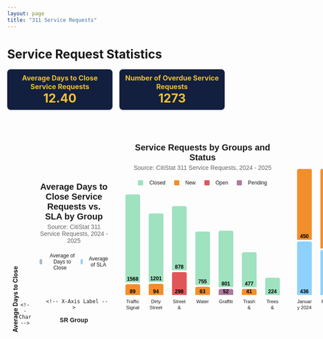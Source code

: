 ```yaml
---
layout: page
title: "311 Service Requests"
---
```


# Service Request Statistics

<b></b>
<b></b>

<!-- Stat Boxes -->
<div style="display: flex; gap: 16px; justify-content: center; align-items: stretch;">
  <div style="background-color: #121f3f; padding: 10px; border-radius: 8px; width: 250px; text-align: center; box-shadow: 0 2px 4px rgba(0,0,0,0.1);">
    <div style="color: #f1c232; font-weight: bold; font-size: 16px;">Average Days to Close Service Requests</div>
    <div style="color: #f1c232; font-weight: bold; font-size: 28px;">12.40</div>
  </div>
  <div style="background-color: #121f3f; padding: 10px; border-radius: 8px; width: 250px; text-align: center; box-shadow: 0 2px 4px rgba(0,0,0,0.1);">
    <div style="color: #f1c232; font-weight: bold; font-size: 16px;">Number of Overdue Service Requests</div>
    <div style="color: #f1c232; font-weight: bold; font-size: 28px;">1273</div>
  </div>
</div>

<style>
/* General Layout */
.bar-chart {
  max-width: 900px;
  margin: 0 auto; /* centers the chart horizontally */
  padding: 20px;
  font-family: sans-serif;
  text-align: center;
}
.chart-title {
  text-align: center;
  font-size: 20px;
  font-weight: bold;
  margin-bottom: 4px;
}
.chart-subtitle {
  text-align: center;
  font-size: 14px;
  color: #666;
  margin-bottom: 20px;
}
.chart-legend {
  display: flex;
  justify-content: center;
  align-items: center;
  font-size: 12px;
  margin-bottom: 20px;
  gap: 10px;
}
.chart-legend span {
  display: inline-block;
  width: 12px;
  height: 12px;
  border-radius: 2px;
  margin-right: 4px;
}

/* Bar Area */
.bar-container {
  display: flex;
  align-items: flex-end;
  gap: 20px;
  overflow-x: auto;
  padding-bottom: 30px;
}
.bar-group {
  display: flex;
  flex-direction: column;
  align-items: center;
  gap: 4px;
}

/* Bar and Labels */
.bar {
  width: 30px;
  display: flex;
  align-items: flex-end;
  justify-content: center;
  font-size: 12px;
  font-weight: bold;
  color: #000;
  border-radius: 4px 4px 0 0;
  padding: 2px;
  line-height: 1;
}
.bar-name {
  margin-top: 4px;
  font-size: 11px;
  text-align: center;
  max-width: 60px;
  height: 28px;            /* FIXED HEIGHT */
  overflow: hidden;        /* Prevent overflow */
  line-height: 14px;
  word-break: break-word;
}

/* Bar Colors */
.close-bar { background-color: #abb8c3; }
.sla-bar { background-color: #8ed1fc; }
.closed { background-color: #9FE2BF; }
.new { background-color: #f28e2c; }
.open { background-color: #e15759; }
.pending { background-color: #b07aa1; }
</style>

<div style="max-width: 900px; margin: 0 auto; text-align: center;">
  <!-- Container with flex to align Y-axis label and chart side by side -->
  <div style="display: flex; align-items: flex-end;">

 <style>
  /* Bar Colors */
  .close-bar { background-color: #abb8c3; }
  .sla-bar { background-color: #8ed1fc; }
  .closed { background-color: #9FE2BF; }
  .new { background-color: #f28e2c; }
  .open { background-color: #e15759; }
  .pending { background-color: #b07aa1; }
</style>

<div style="max-width: 900px; margin: 0 auto;"> <!-- Removed text-align: center -->
  <div style="display: flex; align-items: flex-end;">
    <!-- Y-Axis Label -->
    <div style="writing-mode: vertical-rl; transform: rotate(180deg); text-align: center; padding-right: 10px; font-weight: bold; white-space: nowrap;">
      Average Days to Close
    </div>

    <!-- Chart -->
  <div class="bar-chart" style="flex-grow: 1;">
      <div class="chart-title">Average Days to Close Service Requests vs. SLA by Group</div>
      <div class="chart-subtitle">Source: CitiStat 311 Service Requests, 2024 - 2025</div>
      <div class="chart-legend">
        <span style="background-color: #abb8c3;"></span> Average of Days to Close &nbsp;&nbsp;
        <span style="background-color: #8ed1fc;"></span> Average of SLA
      </div>
      <div class="bar-container">
        <!-- Bar Groups -->
        <!-- (Your existing bar groups here) -->
      </div>

      <!-- X-Axis Label -->
  <div style="margin-top: 12px; font-weight: bold;">SR Group</div>
  </div>
  </div>
</div>
<!-- Chart 2: Service Requests by Group and Status -->
<div style="display: flex; justify-content: center;">
  <div class="bar-chart">
    <div class="chart-title">Service Requests by Groups and Status</div>
    <div class="chart-subtitle">Source: CitiStat 311 Service Requests, 2024 - 2025</div>
    <div class="chart-legend">
      <span style="background-color: #9FE2BF;"></span> Closed &nbsp;&nbsp;
      <span style="background-color: #f28e2c;"></span> New &nbsp;&nbsp;
      <span style="background-color: #e15759;"></span> Open &nbsp;&nbsp;
      <span style="background-color: #b07aa1;"></span> Pending
    </div>
    <div class="bar-container">
      <div class="bar-group">
        <div class="bar closed" style="height: 200px;">1568</div>
        <div class="bar new" style="height: 21px;">89</div>
        <div class="bar-name">Traffic Signals, Lights, Signs</div>
      </div>
      <div class="bar-group">
        <div class="bar closed" style="height: 155px;">1201</div>
        <div class="bar new" style="height: 22px;">94</div>
        <div class="bar-name">Dirty Streets</div>
      </div>
      <div class="bar-group">
        <div class="bar closed" style="height: 145px;">878</div>
        <div class="bar open" style="height: 49px;">298</div>
        <div class="bar-name">Street & Curb Repairs</div>
      </div>
      <div class="bar-group">
        <div class="bar closed" style="height: 120px;">755</div>
        <div class="bar new" style="height: 15px;">63</div>
        <div class="bar-name">Water</div>
      </div>
      <div class="bar-group">
        <div class="bar closed" style="height: 127px;">801</div>
        <div class="bar pending" style="height: 10px;">52</div>
        <div class="bar-name">Graffiti</div>
      </div>
      <div class="bar-group">
        <div class="bar closed" style="height: 77px;">477</div>
        <div class="bar new" style="height: 10px;">41</div>
        <div class="bar-name">Trash & Recycling</div>
      </div>
      <div class="bar-group">
        <div class="bar closed" style="height: 36px;">224</div>
        <div class="bar-name">Trees & Grass</div>
      </div>
    </div>
  </div>
</div>

<!-- Chart 3: Service Requests Created Over Time -->

<div class="bar-chart">
  <div class="chart-title">Service Requests Created Over Time</div>
  <div class="chart-subtitle">Source: CitiStat 311 Service Requests, 2024 - 2025</div>
  <div class="chart-legend">
    <span style="background-color: #f28e2c;"></span> Open
    <span style="background-color: #8ed1fc;"></span> Closed
  </div>
  <div class="bar-container">
    <div class="bar-group">
      <div class="bar" style="background-color: #f28e2c; height: 160px;">450</div>
      <div class="bar" style="background-color: #8ed1fc; height: 120px;">436</div>
      <div class="bar-name">January 2024</div>
    </div>
    <div class="bar-group">
      <div class="bar" style="background-color: #f28e2c; height: 180px;">308</div>
      <div class="bar" style="background-color: #8ed1fc; height: 100px;">288</div>
      <div class="bar-name">February 2024</div>
    </div>
    <div class="bar-group">
      <div class="bar" style="background-color: #f28e2c; height: 140px;">319</div>
      <div class="bar" style="background-color: #8ed1fc; height: 110px;">299</div>
      <div class="bar-name">March 2024</div>
    </div>
    <div class="bar-group">
      <div class="bar" style="background-color: #f28e2c; height: 150px;">391</div>
      <div class="bar" style="background-color: #8ed1fc; height: 130px;">371</div>
      <div class="bar-name">April 2024</div>
    </div>
    <div class="bar-group">
      <div class="bar" style="background-color: #f28e2c; height: 170px;">386</div>
      <div class="bar" style="background-color: #8ed1fc; height: 120px;">356</div>
      <div class="bar-name">May 2024</div>
    </div>
    <div class="bar-group">
      <div class="bar" style="background-color: #f28e2c; height: 160px;">324</div>
      <div class="bar" style="background-color: #8ed1fc; height: 110px;">295</div>
      <div class="bar-name">June 2024</div>
    </div>
    <div class="bar-group">
      <div class="bar" style="background-color: #f28e2c; height: 140px;">394</div>
      <div class="bar" style="background-color: #8ed1fc; height: 100px;">368</div>
      <div class="bar-name">July 2024</div>
    </div>
    <div class="bar-group">
      <div class="bar" style="background-color: #f28e2c; height: 150px;">579</div>
      <div class="bar" style="background-color: #8ed1fc; height: 130px;">508</div>
      <div class="bar-name">August 2024</div>
    </div>
    <div class="bar-group">
      <div class="bar" style="background-color: #f28e2c; height: 180px;">483</div>
      <div class="bar" style="background-color: #8ed1fc; height: 120px;">447</div>
      <div class="bar-name">September 2024</div>
    </div>
    <div class="bar-group">
      <div class="bar" style="background-color: #f28e2c; height: 170px;">400</div>
      <div class="bar" style="background-color: #8ed1fc; height: 110px;">364</div>
      <div class="bar-name">October 2024</div>
    </div>
    <div class="bar-group">
      <div class="bar" style="background-color: #f28e2c; height: 150px;">310</div>
      <div class="bar" style="background-color: #8ed1fc; height: 90px;">294</div>
      <div class="bar-name">November 2024</div>
    </div>
    <div class="bar-group">
      <div class="bar" style="background-color: #f28e2c; height: 140px;">322</div>
      <div class="bar" style="background-color: #8ed1fc; height: 100px;">284</div>
      <div class="bar-name">December 2024</div>
    </div>
    <div class="bar-group">
      <div class="bar" style="background-color: #f28e2c; height: 180px;">407</div>
      <div class="bar" style="background-color: #8ed1fc; height: 100px;">316</div>
      <div class="bar-name">January 2025</div>
    </div>
    <div class="bar-group">
      <div class="bar" style="background-color: #f28e2c; height: 180px;">386</div>
      <div class="bar" style="background-color: #8ed1fc; height: 100px;">354</div>
      <div class="bar-name">February 2025</div>
    </div>
    <div class="bar-group">
      <div class="bar" style="background-color: #f28e2c; height: 180px;">377</div>
      <div class="bar" style="background-color: #8ed1fc; height: 100px;">337</div>
      <div class="bar-name">March 2025</div>
    </div>
    <div class="bar-group">
      <div class="bar" style="background-color: #f28e2c; height: 180px;">355</div>
      <div class="bar" style="background-color: #8ed1fc; height: 100px;">302</div>
      <div class="bar-name">April 2025</div>
    </div>
    <div class="bar-group">
      <div class="bar" style="background-color: #f28e2c; height: 180px;">331</div>
      <div class="bar" style="background-color: #8ed1fc; height: 100px;">231</div>
      <div class="bar-name">May 2025</div>
    </div>
  </div>
</div>



